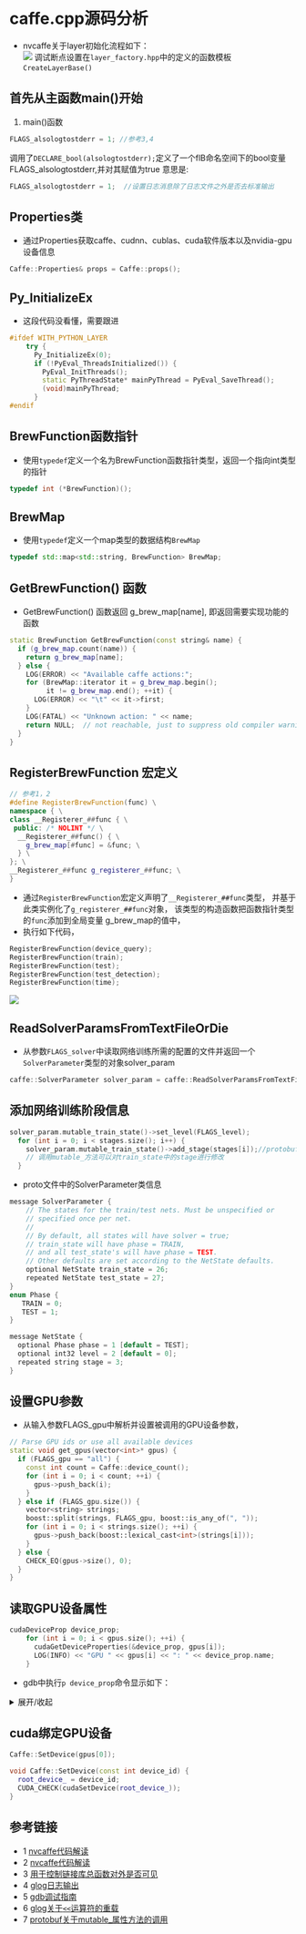 # caffe.cpp源码分析
* nvcaffe关于layer初始化流程如下：  
![](docs/nvcaffe_solver_layer_init.png)
调试断点设置在`layer_factory.hpp`中的定义的函数模板`CreateLayerBase()`
  
## 首先从主函数main()开始
1. main()函数
```c++
FLAGS_alsologtostderr = 1; //参考3,4
```
调用了`DECLARE_bool(alsologtostderr);`定义了一个flB命名空间下的bool变量FLAGS_alsologtostderr,并对其赋值为true
意思是:
```c++
FLAGS_alsologtostderr = 1;  //设置日志消息除了日志文件之外是否去标准输出
```
## Properties类
* 通过Properties获取caffe、cudnn、cublas、cuda软件版本以及nvidia-gpu设备信息
```c++
Caffe::Properties& props = Caffe::props();
```
## Py_InitializeEx
* 这段代码没看懂，需要跟进
```c++
#ifdef WITH_PYTHON_LAYER
    try {
      Py_InitializeEx(0);
      if (!PyEval_ThreadsInitialized()) {
        PyEval_InitThreads();
        static PyThreadState* mainPyThread = PyEval_SaveThread();
        (void)mainPyThread;
      }
#endif
```
## BrewFunction函数指针
* 使用`typedef`定义一个名为BrewFunction函数指针类型，返回一个指向int类型的指针
```c++
typedef int (*BrewFunction)();
```
## BrewMap
* 使用`typedef`定义一个map类型的数据结构`BrewMap`
```c++
typedef std::map<std::string, BrewFunction> BrewMap;
```

## GetBrewFunction() 函数
* GetBrewFunction() 函数返回 g_brew_map[name], 即返回需要实现功能的函数
```c++
static BrewFunction GetBrewFunction(const string& name) {
  if (g_brew_map.count(name)) {
    return g_brew_map[name];
  } else {
    LOG(ERROR) << "Available caffe actions:";
    for (BrewMap::iterator it = g_brew_map.begin();
         it != g_brew_map.end(); ++it) {
      LOG(ERROR) << "\t" << it->first;
    }
    LOG(FATAL) << "Unknown action: " << name;
    return NULL;  // not reachable, just to suppress old compiler warnings.
  }
}
```
## RegisterBrewFunction 宏定义
```c++
// 参考1，2
#define RegisterBrewFunction(func) \
namespace { \
class __Registerer_##func { \
 public: /* NOLINT */ \
  __Registerer_##func() { \
    g_brew_map[#func] = &func; \
  } \
}; \
__Registerer_##func g_registerer_##func; \
}
```
* 通过`RegisterBrewFunction`宏定义声明了`__Registerer_##func`类型，
并基于此类实例化了`g_registerer_##func`对象，
该类型的构造函数把函数指针类型的`func`添加到全局变量
g_brew_map的值中，
* 执行如下代码，
```c++
RegisterBrewFunction(device_query);
RegisterBrewFunction(train);
RegisterBrewFunction(test);
RegisterBrewFunction(test_detection);
RegisterBrewFunction(time);
```
![](./docs/RegisterBrewFunction.png)

## ReadSolverParamsFromTextFileOrDie
* 从参数`FLAGS_solver`中读取网络训练所需的配置的文件并返回一个`SolverParameter`类型的对象solver_param
```c++
caffe::SolverParameter solver_param = caffe::ReadSolverParamsFromTextFileOrDie(FLAGS_solver);
```
## 添加网络训练阶段信息
```c++
solver_param.mutable_train_state()->set_level(FLAGS_level);
  for (int i = 0; i < stages.size(); i++) {
    solver_param.mutable_train_state()->add_stage(stages[i]);//protobuf的mutable_以及add_方法参考7
    // 调用mutable_方法可以对train_state中的stage进行修改
  }
```
* proto文件中的SolverParameter类信息
```c++
message SolverParameter {
    // The states for the train/test nets. Must be unspecified or
    // specified once per net.
    //
    // By default, all states will have solver = true;
    // train_state will have phase = TRAIN,
    // and all test_state's will have phase = TEST.
    // Other defaults are set according to the NetState defaults.
    optional NetState train_state = 26;
    repeated NetState test_state = 27;
}
enum Phase {
   TRAIN = 0;
   TEST = 1;
}

message NetState {
  optional Phase phase = 1 [default = TEST];
  optional int32 level = 2 [default = 0];
  repeated string stage = 3;
}
```
## 设置GPU参数
* 从输入参数FLAGS_gpu中解析并设置被调用的GPU设备参数，
```c++
// Parse GPU ids or use all available devices
static void get_gpus(vector<int>* gpus) {
  if (FLAGS_gpu == "all") {
    const int count = Caffe::device_count();
    for (int i = 0; i < count; ++i) {
      gpus->push_back(i);
    }
  } else if (FLAGS_gpu.size()) {
    vector<string> strings;
    boost::split(strings, FLAGS_gpu, boost::is_any_of(", "));
    for (int i = 0; i < strings.size(); ++i) {
      gpus->push_back(boost::lexical_cast<int>(strings[i]));
    }
  } else {
    CHECK_EQ(gpus->size(), 0);
  }
}
```
## 读取GPU设备属性
```c++
cudaDeviceProp device_prop;
    for (int i = 0; i < gpus.size(); ++i) {
      cudaGetDeviceProperties(&device_prop, gpus[i]);
      LOG(INFO) << "GPU " << gpus[i] << ": " << device_prop.name;
    }
```
* gdb中执行`p device_prop`命令显示如下：
<details><summary>展开/收起</summary>
<pre><code>
$26 = {name = {78 'N', 86 'V', 73 'I', 68 'D', 73 'I', 65 'A', 32 ' ', 71 'G', 101 'e', 70 'F', 111 'o', 114 'r', 99 'c', 101 'e', 32 ' ', 71 'G', 84 'T', 88 'X', 32 ' ', 49 '1', 54 '6', 54 '6', 48 '0', 32 ' ', 83 'S', 85 'U', 80 'P', 69 'E', 82 'R', }, 
       luidDeviceNodeMask = 0, totalGlobalMem = 6232997888, sharedMemPerBlock = 49152, regsPerBlock = 65536, warpSize = 32, 
       memPitch = 2147483647, maxThreadsPerBlock = 1024, maxThreadsDim = {1024, 1024, 64}, 
       maxGridSize = {2147483647, 65535, 65535}, clockRate = 1785000, totalConstMem = 65536, major = 7, minor = 5, 
       textureAlignment = 512, texturePitchAlignment = 32, deviceOverlap = 1, multiProcessorCount = 22, 
       kernelExecTimeoutEnabled = 1, integrated = 0, canMapHostMemory = 1, computeMode = 0, maxTexture1D = 131072, 
       maxTexture1DMipmap = 32768, maxTexture1DLinear = 268435456, maxTexture2D = {131072, 65536}, 
       maxTexture2DMipmap = {32768, 32768}, maxTexture2DLinear = {131072, 65000, 2097120}, 
       maxTexture2DGather = {32768, 32768}, maxTexture3D = {16384, 16384, 16384}, maxTexture3DAlt = {8192, 8192, 32768}, 
       maxTextureCubemap = 32768, maxTexture1DLayered = {32768, 2048}, maxTexture2DLayered = {32768, 32768, 2048}, 
       maxTextureCubemapLayered = {32768, 2046}, maxSurface1D = 32768, maxSurface2D = {131072, 65536}, 
       maxSurface3D = {16384, 16384, 16384}, maxSurface1DLayered = {32768, 2048}, maxSurface2DLayered = {32768, 32768, 2048}, 
       maxSurfaceCubemap = 32768, maxSurfaceCubemapLayered = {32768, 2046}, surfaceAlignment = 512, concurrentKernels = 1, 
       ECCEnabled = 0, pciBusID = 1, pciDeviceID = 0, pciDomainID = 0, tccDriver = 0, asyncEngineCount = 3, 
       unifiedAddressing = 1, memoryClockRate = 7001000, memoryBusWidth = 192, l2CacheSize = 1572864, 
       persistingL2CacheMaxSize = 0, maxThreadsPerMultiProcessor = 1024, streamPrioritiesSupported = 1, 
       globalL1CacheSupported = 1, localL1CacheSupported = 1, sharedMemPerMultiprocessor = 65536, 
       regsPerMultiprocessor = 65536, managedMemory = 1, isMultiGpuBoard = 0, multiGpuBoardGroupID = 0, 
       hostNativeAtomicSupported = 0, singleToDoublePrecisionPerfRatio = 32, pageableMemoryAccess = 0, 
       concurrentManagedAccess = 1, computePreemptionSupported = 1, canUseHostPointerForRegisteredMem = 1, 
       cooperativeLaunch = 1, cooperativeMultiDeviceLaunch = 1, sharedMemPerBlockOptin = 65536, 
       pageableMemoryAccessUsesHostPageTables = 0, directManagedMemAccessFromHost = 0, maxBlocksPerMultiProcessor = 16, 
       accessPolicyMaxWindowSize = 0, reservedSharedMemPerBlock = 0}
</code></pre>
</details>  

## cuda绑定GPU设备
```c++
Caffe::SetDevice(gpus[0]);

void Caffe::SetDevice(const int device_id) {
  root_device_ = device_id;
  CUDA_CHECK(cudaSetDevice(root_device_));
}
```

## 参考链接
* 1 [nvcaffe代码解读](https://blog.csdn.net/s_sunnyy/category_6381314.html)
* 2 [nvcaffe代码解读](https://blog.csdn.net/s_sunnyy/article/details/78247827)
* 3 [用于控制链接库总函数对外是否可见](https://blog.csdn.net/mutourenzhang/article/details/47803803)
* 4 [glog日志输出](https://www.cnblogs.com/hiloves/p/6009707.html)
* 5 [gdb调试指南](https://blog.csdn.net/taolusi/article/details/81074117)
* 6 [glog关于`<<`运算符的重载](https://www.cnblogs.com/zhoug2020/p/5884598.html)
* 7 [protobuf关于mutable_属性方法的调用](https://blog.csdn.net/liuxiao723846/article/details/105564742)